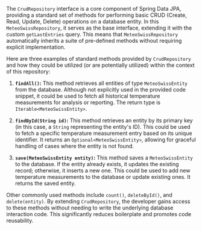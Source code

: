 The `CrudRepository` interface is a core component of Spring Data JPA, providing a standard set of methods for performing basic CRUD (Create, Read, Update, Delete) operations on a database entity.  In this `MeteoSwissRepository`, it serves as the base interface, extending it with the custom `getLastEntries` query.  This means that `MeteoSwissRepository` automatically inherits a suite of pre-defined methods without requiring explicit implementation.

Here are three examples of standard methods provided by `CrudRepository` and how they could be utilized (or are potentially utilized) within the context of this repository:

1.  **`findAll()`:** This method retrieves all entities of type `MeteoSwissEntity` from the database. Although not explicitly used in the provided code snippet, it could be used to fetch all historical temperature measurements for analysis or reporting.  The return type is `Iterable<MeteoSwissEntity>`.

2.  **`findById(String id)`:** This method retrieves an entity by its primary key (in this case, a `String` representing the entity's ID). This could be used to fetch a specific temperature measurement entry based on its unique identifier.  It returns an `Optional<MeteoSwissEntity>`, allowing for graceful handling of cases where the entity is not found.

3.  **`save(MeteoSwissEntity entity)`:** This method saves a `MeteoSwissEntity` to the database. If the entity already exists, it updates the existing record; otherwise, it inserts a new one. This could be used to add new temperature measurements to the database or update existing ones.  It returns the saved entity.

Other commonly used methods include `count()`, `deleteById()`, and `delete(entity)`.  By extending `CrudRepository`, the developer gains access to these methods without needing to write the underlying database interaction code. This significantly reduces boilerplate and promotes code reusability.